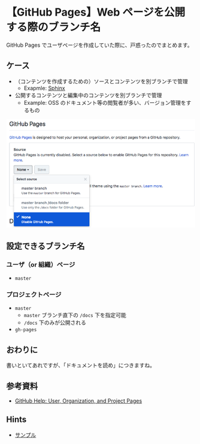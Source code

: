 # 【GitHub Pages】Web ページを公開する際のブランチ名
GitHub Pages でユーザページを作成していた際に、戸惑ったのでまとめます。
## ケース
- （コンテンツを作成するための）ソースとコンテンツを別ブランチで管理
    - Exapmle: [Sphinx](http://www.sphinx-doc.org)
- 公開するコンテンツと編集中のコンテンツを別ブランチで管理
    - Example: OSS のドキュメント等の閲覧者が多い、バージョン管理をするもの

![](/img/github-pages-setting.png)

## 設定できるブランチ名
### ユーザ（or 組織）ページ
- `master`

### プロジェクトページ
- `master`
    - `master` ブランチ直下の `/docs` 下を指定可能
    - `/docs` 下のみが公開される
- `gh-pages`



## おわりに
書いといてあれですが、「ドキュメントを読め」につきますね。

## 参考資料
- [GitHub Help: User, Organization, and Project Pages](https://help.github.com/articles/user-organization-and-project-pages/)

## Hints
- [サンプル](https://github.com/Doarakko/Doarakko.github.io)